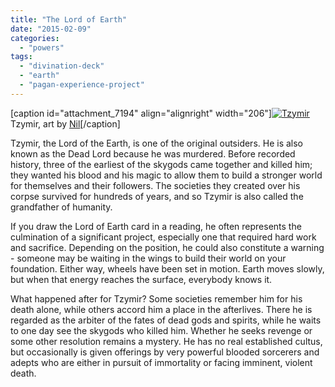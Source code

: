```yaml
---
title: "The Lord of Earth"
date: "2015-02-09"
categories: 
  - "powers"
tags: 
  - "divination-deck"
  - "earth"
  - "pagan-experience-project"
---
```


\[caption id="attachment\_7194" align="alignright" width="206"\][![Tzymir](images/tyzmir-206x300.png)](http://jackwren.files.wordpress.com/2015/02/tyzmir.png) Tzymir, art by [Nil](http://pl134340.tumblr.com/)\[/caption\]

Tzymir, the Lord of the Earth, is one of the original outsiders. He is also known as the Dead Lord because he was murdered. Before recorded history, three of the earliest of the skygods came together and killed him; they wanted his blood and his magic to allow them to build a stronger world for themselves and their followers. The societies they created over his corpse survived for hundreds of years, and so Tzymir is also called the grandfather of humanity.

If you draw the Lord of Earth card in a reading, he often represents the culmination of a significant project, especially one that required hard work and sacrifice. Depending on the position, he could also constitute a warning - someone may be waiting in the wings to build their world on your foundation. Either way, wheels have been set in motion. Earth moves slowly, but when that energy reaches the surface, everybody knows it.

What happened after for Tzymir? Some societies remember him for his death alone, while others accord him a place in the afterlives. There he is regarded as the arbiter of the fates of dead gods and spirits, while he waits to one day see the skygods who killed him. Whether he seeks revenge or some other resolution remains a mystery. He has no real established cultus, but occasionally is given offerings by very powerful blooded sorcerers and adepts who are either in pursuit of immortality or facing imminent, violent death.
